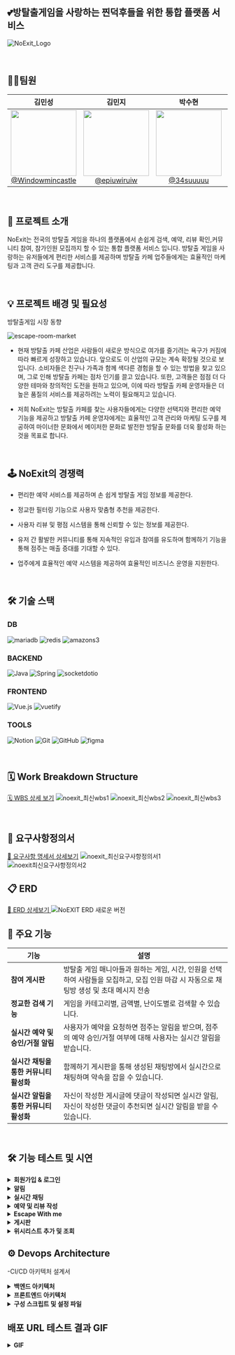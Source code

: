 ## 💕방탈출게임을 사랑하는 찐덕후들을 위한 통합 플랫폼 서비스

![NoExit_Logo](https://github.com/user-attachments/assets/c82287fc-49f0-49ee-8602-a9835d39aafa)

<br/>

## 🙋🏻팀원

| **김민성** | **김민지** | **박수현** | **이명규** |
| :------: |  :------: | :------: | :------: |
| [<img src="https://avatars.githubusercontent.com/Windowmincastle" height=150 width=150> <br/> @Windowmincastle](https://github.com/Windowmincastle) | [<img src="https://avatars.githubusercontent.com/epiuwiruiw" height=150 width=150> <br/> @epiuwiruiw](https://github.com/epiuwiruiw) | [<img src="https://avatars.githubusercontent.com/34suuuuu" height=150 width=150> <br/> @34suuuuu](https://github.com/34suuuuu) | [<img src="https://avatars.githubusercontent.com/leem5514" height=150 width=150> <br/> @leem5514](https://github.com/leem5514) |

<br/>

## 📢 프로젝트 소개
  NoExit는 전국의 방탈출 게임을 하나의 플랫폼에서 손쉽게 검색, 예약, 리뷰 확인,커뮤니티 참여, 참가인원 모집까지 할 수 있는 통합 플랫폼 서비스 입니다. 방탈출 게임을 사랑하는 유저들에게 편리한 서비스를 제공하며 방탈출 카페 업주들에게는 효율적인 마케팅과 고객 관리 도구를 제공합니다.

  <br/>

## 💡 프로젝트 배경 및 필요성
  
<div align="left">

방탈출게임 시장 동향
    
  ![escape-room-market](https://github.com/user-attachments/assets/4670d24b-8fc1-4d96-9d18-a9b35f8821ec)
  
-  현재 방탈출 카페 산업은 사람들이 새로운 방식으로 여가를 즐기려는 욕구가 커짐에 따라 빠르게 성장하고 있습니다. 앞으로도 이 산업의 규모는 계속 확장될 것으로 보입니다. 소비자들은 친구나 가족과 함께 색다른 경험을 할 수 있는 방법을 찾고 있으며, 그로 인해 방탈출 카페는 점차 인기를 끌고 있습니다. 또한, 고객들은 점점 더 다양한 테마와 창의적인 도전을 원하고 있으며, 이에 따라 방탈출 카페 운영자들은 더 높은 품질의 서비스를 제공하려는 노력이 필요해지고 있습니다.


- 저희 NoExit는 방탈출 카페를 찾는 사용자들에게는 다양한 선택지와 편리한 예약 기능을 제공하고 방탈출 카페 운영자에게는 효율적인 고객 관리와 마케팅 도구를 제공하여 마이너한 문화에서 메이저한 문화로 발전한 방탈출 문화를 더욱 활성화 하는 것을 목표로 합니다.
    
  
  <br/>
  
## 🕹 NoExit의 경쟁력
<div align="left">

  
- 편리한 예약 서비스를 제공하며 손 쉽게 방탈출 게임 정보를 제공한다.

  
- 정교한 필터링 기능으로 사용자 맞춤형 추천을 제공한다.

  
- 사용자 리뷰 및 평점 시스템을 통해 신뢰할 수 있는 정보를 제공한다.

  
- 유저 간 활발한 커뮤니티를 통해 지속적인 유입과 참여를 유도하며 함께하기 기능을 통해 점주는 매출 증대를 기대할 수 있다.

  
- 업주에게 효율적인 예약 시스템을 제공하여 효율적인 비즈니스 운영을 지원한다.
</div>


<br/>




## 🛠 기술 스택

###  DB
![mariadb](https://img.shields.io/badge/mariadb-003545?style=for-the-badge&logo=mariadb&logoColor=white)
![redis](https://img.shields.io/badge/redis-FF4438?style=for-the-badge)
![amazons3](https://img.shields.io/badge/amazons3-569A31?style=for-the-badge&logo=amazons3&logoColor=white)

### BACKEND
![Java](https://img.shields.io/badge/java-007396?style=for-the-badge&logo=java&logoColor=white)
![Spring](https://img.shields.io/badge/spring-6DB33F?style=for-the-badge&logo=spring&logoColor=white)
![socketdotio](https://img.shields.io/badge/socketdotio-010101?style=for-the-badge&logo=socketddotio&logoColor=white)

### FRONTEND
![Vue.js](https://img.shields.io/badge/vue.js-4FC08D?style=for-the-badge&logo=vue.js&logoColor=white)
![vuetify](https://img.shields.io/badge/vuetify-1867C0?style=for-the-badge&logo=vuetify&logoColor=white)

### TOOLS
![Notion](https://img.shields.io/badge/notion-181717?style=for-the-badge&logo=notion&logoColor=white)
![Git](https://img.shields.io/badge/git-F05032?style=for-the-badge&logo=git&logoColor=white)
![GitHub](https://img.shields.io/badge/Github-181717?style=for-the-badge&logo=Github&logoColor=white)
![figma](https://img.shields.io/badge/figma-F24E1E?style=for-the-badge&logo=figma&logoColor=white)


<br/>


## 🗓️ Work Breakdown Structure
[🗓️ WBS 상세 보기](https://docs.google.com/spreadsheets/d/1VdXKl6pfghy9OK6zTpShCHeG1uyAGB85Y2ycm1viF5g/edit?usp=sharing)
![noexit_최신wbs1](https://github.com/user-attachments/assets/e9995986-c3c7-4c52-a841-cdb4fd10ea2c)
![noexit_최신wbs2](https://github.com/user-attachments/assets/811db6b7-22e6-417d-95b6-299bdc5fc4db)
![noexit_최신wbs3](https://github.com/user-attachments/assets/e8c518be-239b-4ea2-aa6c-adb4f2e1e6df)


<br/>

## 📝 요구사항정의서


[📝 요구사항 명세서 상세보기](https://docs.google.com/spreadsheets/d/1VdXKl6pfghy9OK6zTpShCHeG1uyAGB85Y2ycm1viF5g/edit?gid=566809607#gid=566809607)
![noexit_최신요구사항정의서1](https://github.com/user-attachments/assets/34187264-cd03-4777-ae4d-8b4512b41279)
![noexit최신요구사항정의서2](https://github.com/user-attachments/assets/1d6d2312-3617-44c5-b68f-55ed85677a4c)
<br/>

## 📋 ERD


[📝 ERD 상세보기 ](https://www.erdcloud.com/d/AwXSESqgB6Nw2SZZ5)
![NoEXIT ERD 새로운 버전](https://github.com/user-attachments/assets/4f0495ca-6286-479f-8478-f7986712faeb)
<br/>

<div align=left>	


## 📌 주요 기능    
| **기능**                         | **설명**                                                                                                                           |
|----------------------------------|------------------------------------------------------------------------------------------------------------------------------------|
| **참여 게시판**                   | 방탈출 게임 매니아들과 원하는 게임, 시간, 인원을 선택하여 사람들을 모집하고, 모집 인원 마감 시 자동으로 채팅방 생성 및 초대 메시지 전송 |
| **정교한 검색 기능**              | 게임을 카테고리별, 금액별, 난이도별로 검색할 수 있습니다.                                                                        |
| **실시간 예약 및 승인/거절 알림**  | 사용자가 예약을 요청하면 점주는 알림을 받으며, 점주의 예약 승인/거절 여부에 대해 사용자는 실시간 알림을 받습니다.             |
| **실시간 채팅을 통한 커뮤니티 활성화** | 함께하기 게시판을 통해 생성된 채팅방에서 실시간으로 채팅하며 약속을 잡을 수 있습니다.                                                |
| **실시간 알림을 통한 커뮤니티 활성화** | 자신이 작성한 게시글에 댓글이 작성되면 실시간 알림, 자신이 작성한 댓글이 추천되면 실시간 알림을 받을 수 있습니다.                   |
<br/>

## 🛠 기능 테스트 및 시연

<details>
  <summary>
    <b>회원가입 & 로그인</b>
  </summary>
  <div markdown="1">
    <ul>
      <li>회원가입 & 로그인  
        
  ![회원가입로그인SMTP인증회원가입](https://github.com/user-attachments/assets/8b3e4bbd-81dc-4109-b0fc-2638e4f8fc92)
      </li>
    </ul>
    
  </div>
</details>

<details>
  <summary>
    <b>알림</b>
  </summary>
  <div markdown="1">
    <ul>
      <li>실시간 알림 & 알림 목록 조회

  ![실시간알림](https://github.com/user-attachments/assets/b1db2b4c-866e-4935-8787-5d5067a2656f)
      </li>
    </ul>
  </div>
</details>

<details>
  <summary>
    <b>실시간 채팅</b>
  </summary>
  <div markdown="1">
    <ul>
      <li>실시간 채팅
        
  ![실시간채팅](https://github.com/user-attachments/assets/d2bf4012-d1a6-4258-ab22-3cf0178418fd)
      </li>
    </ul>
  </div>
</details>

<details>
  <summary>
    <b>예약 및 리뷰 작성</b>
  </summary>
  <div markdown="1">
    <ul>
      <li>예약 요청 ,(점주)예약 거절 및 승인

  ![에약거절_예약승인_예약신청_예약알림](https://github.com/user-attachments/assets/815c1c68-7be8-4786-8186-f22a505c1642)
      </li>
      <li>리뷰 작성 , 조회 , 수정 , 삭제
        
  ![리뷰수정삭제](https://github.com/user-attachments/assets/17649d95-707d-43fb-954a-cda169ee3534)
      </li>
    </ul>
  </div>
</details>

<details>
  <summary>
    <b>Escape With me</b>
  </summary>
  <div markdown="1">
    <ul>
      <li>모집글 조회,작성,수정,삭제 기능
        
  ![withme게시글CRUD](https://github.com/user-attachments/assets/8a2c4695-d29f-4cd9-8b59-c8fa57715859)
      </li>
      <li>모집글 검색 기능
        
  ![withme검색기능](https://github.com/user-attachments/assets/ac383e96-b042-489c-a3c6-efb6d4a73f62)
      </li>
      <li>모집글 참여,뱃지,채팅방 생성
        
  ![withme참여하기알림채팅](https://github.com/user-attachments/assets/1a787136-9b8f-4da1-808d-ee211df36aa5)
      </li>
      <li>모집글 페이징,참여하기
        
  ![withme페이징,참여하기](https://github.com/user-attachments/assets/3cb297d3-27cf-4b32-8519-58656e0703bb)
      </li>
    </ul>
  </div>
</details>

<details>
<summary>
  <b> 게시판</b>
</summary>
  <div markdown="">
    <ul>
      <li>게시판 글 작성

  ![게시판글작성](https://github.com/user-attachments/assets/7cb4efe8-3f03-4ae4-9416-367a68d77214)
      </li>
      <li>게시판 글 수정 및 삭제
        
  ![게시글수정삭제권한분리](https://github.com/user-attachments/assets/f72dec98-51b1-42e9-8a8d-7ee2b2f3b3ac)
      </li>
      <li>게시판 글 검색(제목, 카테고리, 내용)
        
  ![보드검색기능](https://github.com/user-attachments/assets/1d2d0dce-0760-4cbb-8dff-62cc30c3bd67)
      </li>
      <li>게시판 글 추천/비추천
        
  ![게시글좋아요싫어요](https://github.com/user-attachments/assets/dc3e7362-c39f-4c5f-9b44-29ea2fc41b02)</li>
      <li>댓글 작성 및 수정</li>
      <li>댓글 추천/비추천
        
  ![댓글좋아요싫어요](https://github.com/user-attachments/assets/f74b1d7c-05bc-488b-abd2-de82d071a6fa)
      </li>
    </ul>
  </div>
</details>

<details>
  <summary>
    <b>위시리스트 추가 및 조회</b>
  </summary>
  <div markdown="1">
    <ul>
      <li>위시리스트 생성
        
  ![위시리스트찜추가](https://github.com/user-attachments/assets/b4f96e0e-13e3-4f78-9c51-5384c629932f)
      </li>
      <li>위시리스트 삭제
        
  ![위시리스트찜해제](https://github.com/user-attachments/assets/e7612a97-3aa9-47ea-aaa4-d5b7325c4500)
      </li>
      <li>위시리스트 내역 확인
        
  ![마이페이지찜목록](https://github.com/user-attachments/assets/748c9573-343e-470e-a69f-5ea850cdbfe9)
      </li>
    </ul>
  </div>
</details>

## ⚙ Devops Architecture

-CI/CD 아키텍처 설계서
<details>
  <summary>
    <b>백엔드 아키텍처</b>
  </summary>
  <div markdown="1" align="left">
    
  ![backend_architecture](https://github.com/user-attachments/assets/e67a6a06-394f-4f35-b134-b9792184430c)
  </div>
</details>

<details>
  <summary>
    <b>프론트엔드 아키텍처</b>
  </summary>
  <div markdown="1" align="left">
    
  ![frontend_architecture](https://github.com/user-attachments/assets/d3ac833e-66fa-48e0-9edb-e6dc7f5d7657)
  </div>
</details>

<details>
  <summary>
    <b>구성 스크립트 및 설정 파일</b>
  </summary>
  <div markdown="1">
    <ul>
      <li>deploy_k8s.yml
        
  ![deploy_noexit_k8s야뮬](https://github.com/user-attachments/assets/e7463c5a-edac-4668-ac99-94047e6f89c7)
      </li>
      <li>certificate.yml
        
  ![certificateyml](https://github.com/user-attachments/assets/d87d5d94-4efe-4a87-90dd-2b2d735507ca)
      </li>
      <li>deploy_noexit.yml
        
  ![depl1](https://github.com/user-attachments/assets/adf106e9-f4fc-4255-9764-c42292edd81f)
  ![depl2](https://github.com/user-attachments/assets/3629ccb7-0e74-4a34-abe3-762d16b41fe5)
      </li>
      <li>ingress.yml
        
  ![인그래스yml](https://github.com/user-attachments/assets/81d931a5-0a65-4f53-8572-4e83875711b4)
      </li>
      <li>service.yml
        
  ![서비스yml](https://github.com/user-attachments/assets/53a5b718-be9c-4f1c-ba20-a398a9495542)
      </li>
      <li>Dockerfile
        
  ![도커파일](https://github.com/user-attachments/assets/e8e83182-1ce1-4e1a-a35f-da3c60d097e5)
      </li>
    </ul>
  </div>

### AWS 인프라 자원

<details>
  <summary>
    <b>자원 구성</b>
  </summary>
  <div markdown="1" align="left">
    <ul>
      <li>ECR
        
  ![ECR자원캡처](https://github.com/user-attachments/assets/a832bf51-f150-4d6e-ab62-6c406f1af7f5)
      </li>
      <li>k8s
        
  ![k8s클러스터자원캡처](https://github.com/user-attachments/assets/830ea11e-39ce-4055-bfd3-918a176773bc)
      </li>
      <li>RDS
        
  ![RDS자원캡쳐](https://github.com/user-attachments/assets/41962214-848c-4cce-bf17-a0e9fd60470d)
      </li>
      <li>ElastiCache
        
  ![일라스틱캐시자원캡처](https://github.com/user-attachments/assets/15e8289c-b772-486f-9473-5ee98bbd643b)
      </li>
    </ul>
  </div>
</details>
  
</details>



## 배포 URL 테스트 결과 GIF
<details>
  <summary>
    <b>GIF</b>
  </summary>
  <div markdown="1" align="left">
  
  ![전체기능훏기2](https://github.com/user-attachments/assets/776245b2-2815-4543-b20d-b8f4e0bf3615)
    
  ![url로그인](https://github.com/user-attachments/assets/c97b0f94-ab39-4a40-bfa5-e2f4b65a1413)
    
  ![전체기능훏기3](https://github.com/user-attachments/assets/7951ac2d-cd5d-4f0a-9971-64be11803f4a)
  </div>
</details>
